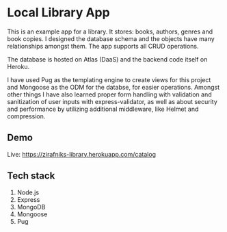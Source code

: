 # Local Library App
This is an example app for a library. It stores: books, authors, genres and book copies. I designed the database schema and the objects have many relationships amongst them. The app supports all CRUD operations.

The database is hosted on Atlas (DaaS) and the backend code itself on Heroku.

I have used Pug as the templating engine to create views for this project and Mongoose as the ODM for the databse, for easier operations. Amongst other things I have also learned proper form handling with validation and sanitization of user inputs with express-validator, as well as about security and performance by utilizing additional middleware, like Helmet and compression.

## Demo
Live: https://zirafniks-library.herokuapp.com/catalog

## Tech stack
1. Node.js
2. Express
3. MongoDB
4. Mongoose
5. Pug